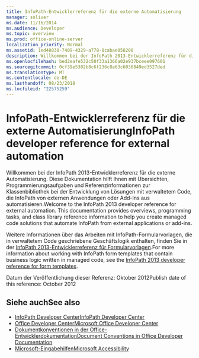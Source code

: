 ```yaml
---
title: InfoPath-Entwicklerreferenz für die externe Automatisierung
manager: soliver
ms.date: 11/16/2014
ms.audience: Developer
ms.topic: overview
ms.prod: office-online-server
localization_priority: Normal
ms.assetid: 1ed48838-7409-4329-a778-8cabae058200
description: Willkommen bei der InfoPath 2013-Entwicklerreferenz für die externe Automatisierung. Diese Dokumentation hilft Ihnen mit Übersichten, Programmierungsaufgaben und Referenzinformationen zur Klassenbibliothek bei der Entwicklung von Lösungen mit verwaltetem Code, die InfoPath von externen Anwendungen oder Add-Ins aus automatisieren.
ms.openlocfilehash: bed2eafe532c50f33a1366a02e937bceee097601
ms.sourcegitcommit: 0cf39e5382b8c6f236c8a63c6036849ed3527ded
ms.translationtype: MT
ms.contentlocale: de-DE
ms.lasthandoff: 08/23/2018
ms.locfileid: "22575259"
---
```

# <a name="infopath-developer-reference-for-external-automation"></a><span data-ttu-id="c1675-104">InfoPath-Entwicklerreferenz für die externe Automatisierung</span><span class="sxs-lookup"><span data-stu-id="c1675-104">InfoPath developer reference for external automation</span></span>

<span data-ttu-id="c1675-p102">Willkommen bei der InfoPath 2013-Entwicklerreferenz für die externe Automatisierung. Diese Dokumentation hilft Ihnen mit Übersichten, Programmierungsaufgaben und Referenzinformationen zur Klassenbibliothek bei der Entwicklung von Lösungen mit verwaltetem Code, die InfoPath von externen Anwendungen oder Add-Ins aus automatisieren.</span><span class="sxs-lookup"><span data-stu-id="c1675-p102">Welcome to the InfoPath 2013 developer reference for external automation. This documentation provides overviews, programming tasks, and class library reference information to help you create managed code solutions that automate InfoPath from external applications or add-ins.</span></span>
  
<span data-ttu-id="c1675-107">Weitere Informationen über das Arbeiten mit InfoPath-Formularvorlagen, die in verwaltetem Code geschriebene Geschäftslogik enthalten, finden Sie in der [InfoPath 2013-Entwicklerreferenz für Formularvorlagen](http://go.microsoft.com/fwlink/?LinkId=159764).</span><span class="sxs-lookup"><span data-stu-id="c1675-107">For more information about working with InfoPath form templates that contain business logic written in managed code, see the [InfoPath 2013 developer reference for form templates](http://go.microsoft.com/fwlink/?LinkId=159764).</span></span>
  
<span data-ttu-id="c1675-108">Datum der Veröffentlichung dieser Referenz: Oktober 2012</span><span class="sxs-lookup"><span data-stu-id="c1675-108">Publish date of this reference: October 2012</span></span>
  
## <a name="see-also"></a><span data-ttu-id="c1675-109">Siehe auch</span><span class="sxs-lookup"><span data-stu-id="c1675-109">See also</span></span>

- [<span data-ttu-id="c1675-110">InfoPath Developer Center</span><span class="sxs-lookup"><span data-stu-id="c1675-110">InfoPath Developer Center</span></span>](http://msdn.microsoft.com/en-us/office/aa905434.aspx)  
- [<span data-ttu-id="c1675-111">Office Developer Center</span><span class="sxs-lookup"><span data-stu-id="c1675-111">Microsoft Office Developer Center</span></span>](http://msdn.microsoft.com/en-us/office/default.aspx)
- [<span data-ttu-id="c1675-112">Dokumentkonventionen in der Office-Entwicklerdokumentation</span><span class="sxs-lookup"><span data-stu-id="c1675-112">Document Conventions in Office Developer Documentation</span></span>](http://msdn.microsoft.com/en-us/office/aa905365.aspx)
- [<span data-ttu-id="c1675-113">Microsoft-Eingabehilfen</span><span class="sxs-lookup"><span data-stu-id="c1675-113">Microsoft Accessibility</span></span>](http://www.microsoft.com/ENABLE/)

  

